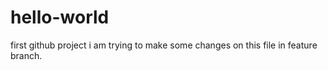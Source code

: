 # hello-world
first github project
i am trying to make some changes on this file in feature branch.
